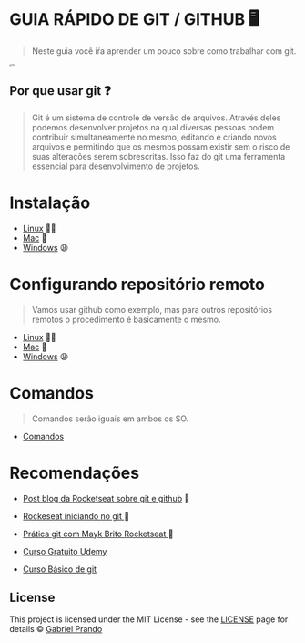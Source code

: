 # GUIA RÁPIDO DE GIT / GITHUB :desktop_computer:

> Neste guia você iŕa aprender um pouco sobre como trabalhar com git.

<img src="/home/prando/Documentos/devWeb/guia_Git/imgs/git-github.jpg" alt="img" style="zoom:25%;" />



## Por que usar git :question:

> Git é um sistema de controle de versão de arquivos. Através deles podemos desenvolver projetos na qual diversas pessoas podem contribuir simultaneamente no mesmo, editando e criando novos arquivos e permitindo que os mesmos possam existir sem o risco de suas alterações serem sobrescritas. Isso faz do git uma ferramenta essencial para desenvolvimento de projetos.



# Instalação

- [Linux](./instalacao/linux.md) :purple_heart::100:
- [Mac](./instalacao/mac.md) :money_with_wings:
- [Windows](./instalacao/windows.md) :weary:



# Configurando repositório remoto

> Vamos usar github como exemplo, mas para outros repositórios remotos o procedimento é basicamente o mesmo.

- [Linux](./configGithub/linux.md) :purple_heart::100:
- [Mac](./configGithub/mac.md) :money_with_wings:
- [Windows](./configGithub/windows.md)  :weary:



# Comandos

> Comandos serão iguais em ambos os SO.

- [Comandos]()



# Recomendações

- [Post blog da Rocketseat sobre git e github](https://blog.rocketseat.com.br/iniciando-com-git-github/) :purple_heart:

- [Rockeseat iniciando no git ](https://www.youtube.com/watch?v=MW7hrQe6aYo):purple_heart:

- [Prática git com Mayk Brito Rocketseat ](https://www.youtube.com/watch?v=2alg7MQ6_sI):purple_heart:

- [Curso Gratuito Udemy](https://www.udemy.com/course/git-e-github-para-iniciantes/)

- [Curso Básico de git](https://www.youtube.com/watch?v=WVLhm1AMeYE&list=PLInBAd9OZCzzHBJjLFZzRl6DgUmOeG3H0)

  

## License

This project is licensed under the MIT License - see the [LICENSE](https://opensource.org/licenses/MIT) page for details © [Gabriel Prando](https://github.com/gprando)

